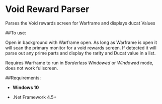 # Void Reward Parser
Parses the Void rewards screen for Warframe and displays ducat Values

##To use:

Open in background with Warframe open. As long as Warframe is open it will scan the primary monitor for a void rewards screen.
If detected it will parse out any prime parts and display the rarity and Ducat value in a list.

Requires Warframe to run in *Borderless Windowed* or *Windowed* mode, does not work fullscreen.

##Requirements:

* **Windows 10**

* .Net Framework 4.5+
